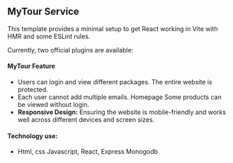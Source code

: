 ## MyTour Service

This template provides a minimal setup to get React working in Vite with HMR and some ESLint rules.

Currently, two official plugins are available:

#### MyTour Feature 
- Users can login and view different packages. The entire website is protected.
- Each user cannot add multiple emails. Homepage Some products can be viewed without login.
- **Responsive Design:** Ensuring the website is mobile-friendly and works well across different devices and screen sizes.

#### Technology use:
- Html, css Javascript, React, Express Monogodb 

